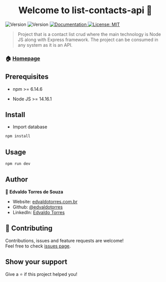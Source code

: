 <h1 align="center">Welcome to list-contacts-api 👋</h1>
<p>
  <img alt="Version" src="https://img.shields.io/badge/npm-6.14.6-blue.svg?cacheSeconds=2592000" />
  <img alt="Version" src="https://img.shields.io/badge/NodeJS-614.16.1-blue.svg?cacheSeconds=2592000" />
  <a href="https://github.com/edvaldotorres/list-contacts-api#readme" target="_blank">
    <img alt="Documentation" src="https://img.shields.io/badge/documentation-yes-brightgreen.svg" />
  </a>
  <a href="#" target="_blank">
    <img alt="License: MIT" src="https://img.shields.io/badge/License-MIT-yellow.svg" />
  </a>
</p>

> Project that is a contact list crud where the main technology is Node JS along with Express framework. The project can be consumed in any system as it is an API.

### 🏠 [Homepage](https://github.com/edvaldotorres/list-contacts-api#readme)

## Prerequisites

* npm >= 6.14.6

* Node JS >= 14.16.1

## Install

* Import database

```sh
npm install
```
## Usage

```sh
npm run dev
```
## Author

👤 **Edvaldo Torres de Souza**

* Website: [edvaldotorres.com.br](www.edvaldotorres.com.br/)
* Github: [@edvaldotorres](https://github.com/edvaldotorres)
* LinkedIn: [Edvaldo Torres](https://www.linkedin.com/in/edvaldo-torres-189894150/)

## 🤝 Contributing

Contributions, issues and feature requests are welcome!<br />Feel free to check [issues page](https://github.com/edvaldotorres/list-contacts-api/issues). 

## Show your support

Give a ⭐️ if this project helped you!
